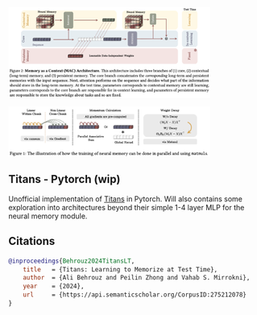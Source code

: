 <img src="./fig2.png" width="400px"></img>

<img src="./fig1.png" width="400px"></img>

## Titans - Pytorch (wip)

Unofficial implementation of [Titans](https://arxiv.org/abs/2501.00663) in Pytorch. Will also contains some exploration into architectures beyond their simple 1-4 layer MLP for the neural memory module.

## Citations

```bibtex
@inproceedings{Behrouz2024TitansLT,
    title   = {Titans: Learning to Memorize at Test Time},
    author  = {Ali Behrouz and Peilin Zhong and Vahab S. Mirrokni},
    year    = {2024},
    url     = {https://api.semanticscholar.org/CorpusID:275212078}
}
```
